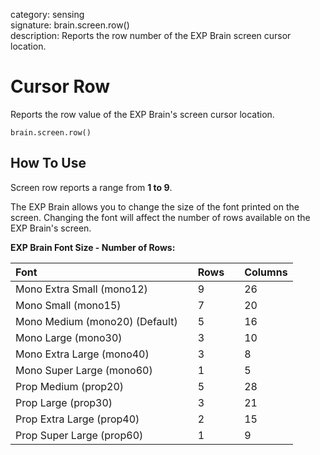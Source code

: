 category: sensing  
signature: brain.screen.row()  
description: Reports the row number of the EXP Brain screen cursor location.

# Cursor Row
 
Reports the row value of the EXP Brain's screen cursor location.

```don
brain.screen.row()
```

## How To Use

Screen row reports a range from **1 to 9**.

The EXP Brain allows you to change the size of the font printed on the screen. Changing the font will affect the number of rows available on the EXP Brain's screen.

**EXP Brain Font Size - Number of Rows:**

| Font |  | Rows |  | Columns |
| :--- | --- | :--- | --- | :--- |
| Mono Extra Small (mono12) |  | 9 |  | 26 |
| Mono Small (mono15) |  | 7 |  | 20 |
| Mono Medium (mono20) (Default) |  | 5 |  | 16 |
| Mono Large (mono30) |  | 3 |  | 10 |
| Mono Extra Large (mono40) |  | 3 |  | 8 |
| Mono Super Large (mono60) |  | 1 |  | 5 |
| Prop Medium (prop20) |  | 5 |  | 28 |
| Prop Large (prop30) |  | 3 |  | 21 |
| Prop Extra Large (prop40) |  | 2 |  | 15 |
| Prop Super Large (prop60) |  | 1 |  | 9 |	
<advanced>
</advanced>
